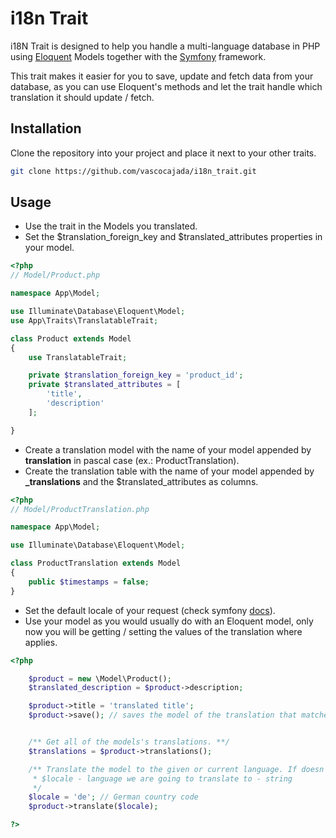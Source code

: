 # i18n Trait

i18N Trait is designed to help you handle a multi-language database in PHP using [Eloquent](https://laravel.com/docs/8.x/eloquent#introduction) Models together with the [Symfony](https://symfony.com/) framework.

This trait makes it easier for you to save, update and fetch data from your database, as you can use Eloquent's methods and let the trait handle which translation it should update / fetch.

## Installation


Clone the repository into your project and place it next to your other traits.

```bash
git clone https://github.com/vascocajada/i18n_trait.git
```

## Usage

- Use the trait in the Models you translated.
- Set the $translation_foreign_key and $translated_attributes properties in your model.
```php
<?php
// Model/Product.php

namespace App\Model;

use Illuminate\Database\Eloquent\Model;
use App\Traits\TranslatableTrait;

class Product extends Model
{
    use TranslatableTrait;

    private $translation_foreign_key = 'product_id';
    private $translated_attributes = [
        'title',
        'description'
    ];

}
```

- Create a translation model with the name of your model appended by **translation** in pascal case (ex.: ProductTranslation).
- Create the translation table with the name of your model appended by **_translations** and the $translated_attributes as columns.


```php
<?php
// Model/ProductTranslation.php    

namespace App\Model;

use Illuminate\Database\Eloquent\Model;

class ProductTranslation extends Model
{   
    public $timestamps = false;
}

```


- Set the default locale of your request (check symfony [docs](https://symfony.com/doc/current/translation.html)).
- Use your model as you would usually do with an Eloquent model, only now you will be getting / setting the values of the translation where applies.

```php
<?php

    $product = new \Model\Product();
    $translated_description = $product->description;

    $product->title = 'translated title';
    $product->save(); // saves the model of the translation that matches the default locale


    /** Get all of the models's translations. **/
    $translations = $product->translations();

    /** Translate the model to the given or current language. If doesn't exist in language provided fallback to original model. **
     * $locale - language we are going to translate to - string
     */
    $locale = 'de'; // German country code
    $product->translate($locale);

?>
```
